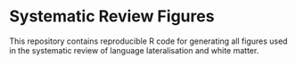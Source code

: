 # Systematic Review Figures

This repository contains reproducible R code for generating all figures used in the systematic review of language lateralisation and white matter.
